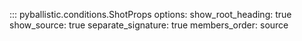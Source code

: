 ::: pyballistic.conditions.ShotProps
    options:
      show_root_heading: true
      show_source: true
      separate_signature: true
      members_order: source
